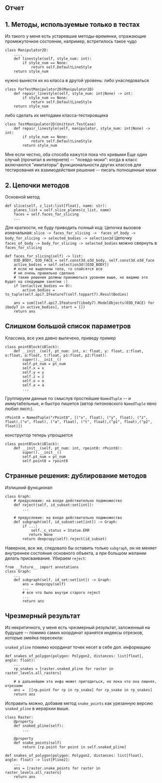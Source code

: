 ## Отчет

## 1. Методы, используемые только в тестах
Из такого у меня есть устаревшие методы-времянки, отражающие промежуточное состояние, например, встретилось такое чудо
```
class Manipulator2D:
    ....
    def linestyle(self, style_num: int):
        if style_num == None:
            return self.DefaultLineStyle
    return style_num
```
нужно вынести их из класса в другой уровень: либо унаследоваться
```
class ForTestManipulator2D(Manipulator2D)
    def repair_linestyle(self, style_num: int|None) -> int:
        if style_num == None:
            return self.DefaultLineStyle
    return style_num
```
либо сделать их методами класса-тестировщика
```
class TestManipulator2D(Unittest.TestCase)
    def repair_linestyle(self, manipulator, style_num: int|None) -> int:
        if style_num == None:
            return self.DefaultLineStyle
        return style_num
```
Мне если честно, оба способа кажутся пока что кривыми
Еще один случай (прочитал в интернете) -- "псевдо-моки": когда в класс включаются "имитаторы" функциональности других классов для тестирования их взаимодействия
решение -- писать полноценные моки

## 2. Цепочки методов
Основной метод
```
def slice(self, z_list:list[float], name: str):
    planes_list = self.slice_planes(z_list, name)
    faces = self.faces_for_slicing
    ...
```
Для краткости, не буду приводить полный код:
Цепочка вызовов изначальная: `slice -> faces_for_slicing ->  faces_of_body -> body_for_slicing -> selected_bodies -> selection3d`
Цепочку  `faces_of_body -> body_for_slicing -> selected_bodies`  можно свернуть в `faces_for_slicing`

```
def faces_for_slicing(self) -> list:
    O3D_BODY, O3D_FACE = self.const3d.o3d_body, self.const3d.o3d_face
    active_bodies = self.selection3d([O3D_BODY])
    # если не выделены тела, то слайсятся все 
    # не очень правильно сделано
    # такие решения должны приниматься уровнем выше, но видимо это будет на следующем занятии :)
	if len(active_bodies == 0):
        active_bodies = to_tuple(self.api7.IFeature7(self.toppart7).ResultBodies)

    ans = sum([self.api7.IFeature7(ibody7).ModelObjects(O3D_FACE) for ibody7 in active_bodies], start = [])
    return ans
```

##  Слишком большой список параметров 
Классика, все уже давно вылечено, приведу пример
```
class pointBlock(iBlock):
    def __init__(self, pt_num: int, x: float, y: float, z:float, o:float, a:float, t:float, p1:float, p2:float):
        super().__init__()
        self.pt_num = pt_num
        self.x = x
        self.y = y
        self.z = z
        self.o = o
        self.a = a
        ...
```
Группируем данные по смыслув простейшие `NamedTuple`  -- и иммутабельные, и быстро пишется (автор питоновского  `NamedTuple` явно любил лисп:).
```
rPoint8 = NamedTuple("rPoint8", [("x", float), ("y", float), ("z", float),("o", float), ("a", float), ("t", float),("p1", float),("p2", float)])
```
конструктор теперь упрощается

```
class pointBlock(iBlock):
    def __init__(self, pt_num: int, rpoint8: rPoint8):
        super().__init__()
        self.pt_num = pt_num
        self.point8 = rpoint8
```

## Странные решения: дублирование методов
Излишний функционал
```
class Graph:
    # предусловие: на входе действительно подмножество
    def reject(self, id_subset:set[int]):
        ...

    # предусловие: на входе действительно подмножество
    def subgraph(self, id_subset:set[int]) -> Graph:
        if ...:
            self._c_status = Statue.ERR
           return None
        return deepcopy(self).reject(id_subset)
```

Наверное, все же, следовало бы оставить только `subgraph`, он не меняет внутреннее состояние основного объекта, а при большом желании делать присваивание. Убираем `reject`:
```
from __future__ import annotations
class Graph:
	...   
    def subgraph(self, id_set:set[int]) -> Graph:
        ans = deepcopy(self)
        ...
        # все что было внутри старого reject
        ...
        return ans
```

## Чрезмерный результат
Из некритичного, у меня есть чрезмерный результат, заложенный на будущее -- помимо самих координат хранятся индексы отрезков, которые змейка пересекла:

`snaked_pline` помимо координат точек несет в себе доп. информацию
```
def snakes_of_polygon(polygon: Polygon2, distances: list[float], angle: float):
    ...
    rp_snakes = [raster.snaked_pline for raster in raster_levels.all_rasters]

    # в дальнейшем эта инфа может пригодиться, но пока что она лишняя, отрезаем
    ans =  [[rp.point for rp in rp_snake] for rp_snake in rp_snakes]
    return ans
```

Исправить можно, добавив метод `snake_points` как урезанную версию `snaked_pline` в иерархии выше.
```
class Raster:
    @property
    def snaked_pline(self):
        ...

    @property
    def snake_points(self)
        return [rp.point for point in self.snaked_pline]

def snakes_of_polygon(polygon: Polygon2, distances: list[float], angle: float) -> list[Pline2]:
    ...
    ans = [raster.snake_points for raster in raster_levels.all_rasters]
    return ans
```
